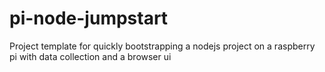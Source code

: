 # pi-node-jumpstart
Project template for quickly bootstrapping a nodejs project on a raspberry pi with data collection and a browser ui
